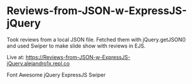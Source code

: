 # Reviews-from-JSON-w-ExpressJS-jQuery

Took reviews from a local JSON file. Fetched them with jQuery.getJSON() and used Swiper to make slide show with reviews in EJS.


Live at: https://Reviews-from-JSON-w-ExpressJS-jQuery.alejandro1x.repl.co


Font Awesome
jQuery
ExpressJS
Swiper
